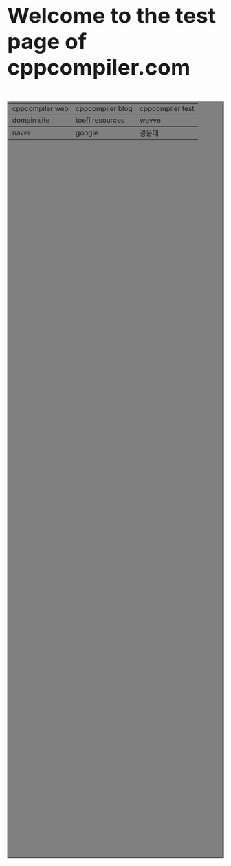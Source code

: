 <!DOCTYPE html>
<html lang="en">
<head>
    <title> Test Page </title>
<style type="text/css">
	a {
 	 text-decoration-line: none;
	}
</style>
</head>

<body>
<p style="font-size:50px"><b>Welcome to the test page of cppcompiler.com</b></p>
<p>
  <table border="3" bgcolor="gray" width="45%" height="45%">
    <tr>
	<td><a href="https://www.cppcompiler.com">cppcompiler web</a></td>
	<td><a href="https://blog.cppcompiler.com">cppcompiler blog</a></td>
	<td><a href="https://test.cppcompiler.com">cppcompiler test</a></td>
    </tr>
    <tr>
	<td><a href="https://www.hosting.kr/">domain site</a></td>
	<td><a href="https://www.toeflresources.com/">toefl resources</a></td>
	<td><a href="https://www.wavve.com/">wavve</a></td>
    </tr>
    <tr>
	<td><a href="https://www.naver.com">naver</a></td>
	<td><a href="https://www.google.com">google</a></td>
	<td><a href="https://www.kw.ac.kr/ko/">광운대</a></td>
    </tr>
</p>
</table>
</body>



</html>
